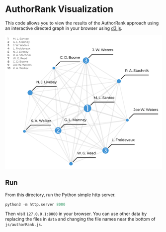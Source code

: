 # AuthorRank Visualization

This code allows you to view the results of the 
AuthorRank approach using an interactive 
directed graph in your browser using [d3.js](https://d3js.org). 

![D3Graph](../images/d3_mls.png)

## Run 

From this directory, run the Python simple http server.

```python
python3 -m http.server 8000
```

Then visit `127.0.0.1:8000` in your browser. You can use other 
data by replacing the files in `data` and changing the file names near
the bottom of `js/authorRank.js`. 

